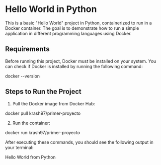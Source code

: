 # Hello World in Python

This is a basic "Hello World" project in Python, containerized to run in a Docker container. The goal is to demonstrate how to run a simple application in different programming languages using Docker.

## Requirements

Before running this project, Docker must be installed on your system. You can check if Docker is installed by running the following command:

docker --version

## Steps to Run the Project

1. Pull the Docker image from Docker Hub:

docker pull krash97/primer-proyecto

2. Run the container:

docker run krash97/primer-proyecto



After executing these commands, you should see the following output in your terminal:

Hello World from Python



